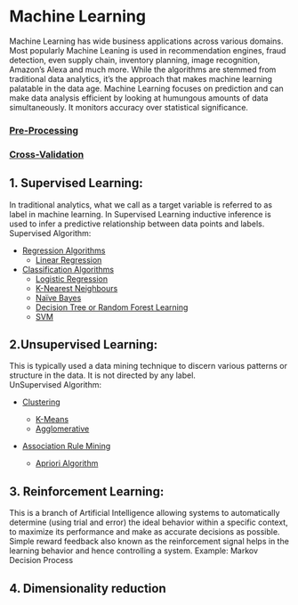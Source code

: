 # Machine Learning

Machine Learning has wide business applications across various domains. Most popularly Machine Leaning is used in recommendation engines, fraud detection, even supply chain, inventory planning, image recognition, Amazon’s Alexa and much more. While the algorithms are stemmed from traditional data analytics, it’s the approach that makes machine learning palatable in the data age. Machine Learning focuses on prediction and can make data analysis efficient by looking at humungous amounts of data simultaneously. It monitors accuracy over statistical significance.

### [Pre-Processing](https://github.com/rjnp2/machine_learning/tree/master/pre-processing)
### [Cross-Validation](https://github.com/rjnp2/Data-Science/blob/main/tutorial/6.%20Machine%20Learning/Cross-Validation.md)

## 1. Supervised Learning:
In traditional analytics, what we call as a target variable is referred to as label in machine learning. In Supervised Learning inductive inference is used to infer a predictive relationship between data points and labels. \
Supervised Algorithm:   
   - [Regression Algorithms](https://github.com/rjnp2/Data-Science/blob/main/tutorial/6.%20Machine%20Learning/1.%20Regression%20Algorithms) 
      - [Linear Regression](https://github.com/rjnp2/Data-Science/tree/main/tutorial/6.%20Machine%20Learning/1.%20Regression%20Algorithms/1.%20Linear%20Regression)
   - [Classification Algorithms](https://github.com/rjnp2/Data-Science/blob/main/tutorial/6.%20Machine%20Learning/2.%20Classification%20Algorithms)
      - [Logistic Regression](https://github.com/rjnp2/Data-Science/blob/main/tutorial/6.%20Machine%20Learning/2.%20Classification%20Algorithms/1.Logistic%20Regression/readme.md)
      - [K-Nearest Neighbours](https://github.com/rjnp2/Data-Science/blob/main/tutorial/6.%20Machine%20Learning/2.%20Classification%20Algorithms/2.%20K-Nearest%20Neighbor/readme.md)
     - [Naïve Bayes](https://github.com/rjnp2/Data-Science/blob/main/tutorial/6.%20Machine%20Learning/2.%20Classification%20Algorithms/3.%20Na%C3%AFve%20Bayes/readme.md)   
      - [Decision Tree or Random Forest Learning](https://github.com/rjnp2/Data-Science/tree/main/tutorial/6.%20Machine%20Learning/4.%20%20Decision%20Tree%20or%20Random%20Forest%20Learning) 
      - [SVM](https://github.com/rjnp2/Data-Science/tree/main/tutorial/6.%20Machine%20Learning/3.%20SVM)

## 2.Unsupervised Learning:
This is typically used a data mining technique to discern various patterns or structure in the data. It is not directed by any label. \
UnSupervised Algorithm: 
   - [Clustering](https://github.com/rjnp2/Data-Science/tree/main/tutorial/6.%20Machine%20Learning/5.%20Clustering)
      - [K-Means](https://github.com/rjnp2/Data-Science/tree/main/tutorial/6.%20Machine%20Learning/5.%20Clustering/1.%20K-Means)
      - [Agglomerative ](https://github.com/rjnp2/Data-Science/tree/main/tutorial/6.%20Machine%20Learning/5.%20Clustering/2.%20Hierarchical%20Clustering)
      
   - [Association Rule Mining](https://github.com/rjnp2/Data-Science/tree/main/tutorial/6.%20Machine%20Learning/6.%20Association%20Rule%20Mining)
      - [ Apriori Algorithm](https://github.com/rjnp2/Data-Science/tree/main/tutorial/6.%20Machine%20Learning/6.%20Association%20Rule%20Mining/1.%20Apriori%20Algorithm)

## 3. Reinforcement Learning:
This is a branch of Artificial Intelligence allowing systems to automatically determine (using trial and error) the ideal behavior within a specific context, to maximize its performance and make as accurate decisions as possible. Simple reward feedback also known as the reinforcement signal helps in the learning behavior and hence controlling a system. Example: Markov Decision Process

## 4. Dimensionality reduction
